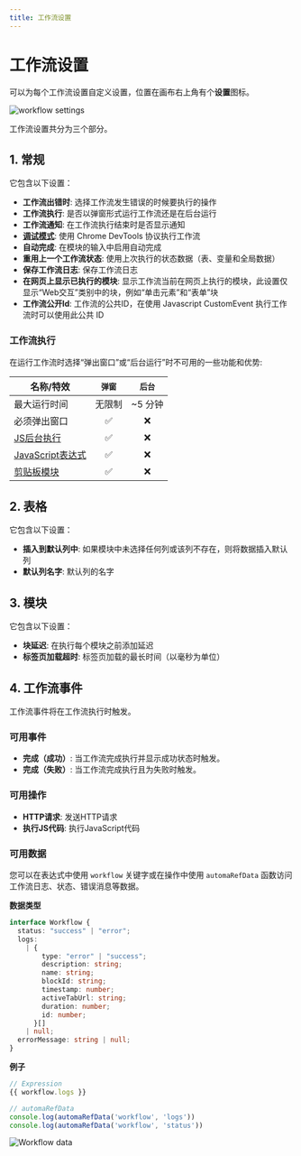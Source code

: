 ```yaml
---
title: 工作流设置
---
```


# 工作流设置

可以为每个工作流设置自定义设置，位置在画布右上角有个**设置**图标。

![workflow settings](/images/workflow/chrome_K7BmBkZ2gZ_o7k6fi.png)

工作流设置共分为三个部分。

## 1. 常规

它包含以下设置：
- **工作流出错时**: 选择工作流发生错误的时候要执行的操作
- **工作流执行**: 是否以弹窗形式运行工作流还是在后台运行
- **工作流通知**: 在工作流执行结束时是否显示通知
- [**调试模式**](./debug-mode.md): 使用 Chrome DevTools 协议执行工作流
- **自动完成**: 在模块的输入中启用自动完成
- **重用上一个工作流状态**: 使用上次执行的状态数据（表、变量和全局数据）
- **保存工作流日志**: 保存工作流日志
- **在网页上显示已执行的模块**: 显示工作流当前在网页上执行的模块，此设置仅显示“Web交互”类别中的块，例如“单击元素”和“表单”块
- **工作流公开Id**: 工作流的公共ID，在使用 Javascript CustomEvent 执行工作流时可以使用此公共 ID

### 工作流执行
在运行工作流时选择“弹出窗口”或“后台运行”时不可用的一些功能和优势:

| 名称/特效                                                             | `弹窗` | `后台`  |
|-------------------------------------------------------------------|:----:|:-----:|
| 最大运行时间                                                            | 无限制  | ~5 分钟 |
| 必须弹出窗口                                                            |  ✅   |   ❌   |
| [JS后台执行](../reference/javascript-execution-context.md#background) |  ✅   |   ❌   |
| [JavaScript表达式](./expressions.md#javascript-expressions)          |  ✅   |   ❌   |
| [剪贴板模块](../blocks/clipboard.md)                                   |  ✅   |   ❌   |


## 2. 表格

它包含以下设置：

- **插入到默认列中**: 如果模块中未选择任何列或该列不存在，则将数据插入默认列
- **默认列名字**: 默认列的名字

## 3. 模块

它包含以下设置：

- **块延迟**: 在执行每个模块之前添加延迟
- **标签页加载超时**: 标签页加载的最长时间（以毫秒为单位）

## 4. 工作流事件

工作流事件将在工作流执行时触发。

### 可用事件
- **完成（成功）**: 当工作流完成执行并显示成功状态时触发。
- **完成（失败）**: 当工作流完成执行且为失败时触发。

### 可用操作
- **HTTP请求**: 发送HTTP请求
- **执行JS代码**: 执行JavaScript代码

### 可用数据

您可以在表达式中使用 `workflow` 关键字或在操作中使用 `automaRefData` 函数访问工作流日志、状态、错误消息等数据。

**数据类型**
```ts
interface Workflow {
  status: "success" | "error";
  logs:
    | {
        type: "error" | "success";
        description: string;
        name: string;
        blockId: string;
        timestamp: number;
        activeTabUrl: string;
        duration: number;
        id: number;
      }[]
    | null;
  errorMessage: string | null;
}
```

**例子**
```js
// Expression
{{ workflow.logs }}

// automaRefData
console.log(automaRefData('workflow', 'logs'))
console.log(automaRefData('workflow', 'status'))
```

![Workflow data](/images/workflow/Screenshot_2023-08-28_143223_swcorv.png)